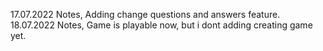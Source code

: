 17.07.2022 Notes,
Adding change questions and answers feature.
18.07.2022 Notes,
Game is playable now, but i dont adding creating game yet.
